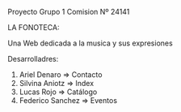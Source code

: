 Proyecto Grupo 1 Comision Nº 24141

LA FONOTECA:

Una Web dedicada a la musica y sus expresiones

Desarrolladres:

1. Ariel Denaro => Contacto 
2. Silvina Aniotz => Index
3. Lucas Rojo => Catálogo
4. Federico Sanchez => Eventos